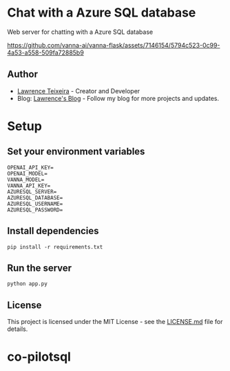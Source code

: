 # Chat with a Azure SQL database
Web server for chatting with a Azure SQL database

https://github.com/vanna-ai/vanna-flask/assets/7146154/5794c523-0c99-4a53-a558-509fa72885b9

## Author
- [Lawrence Teixeira](https://www.linkedin.com/in/lawrenceteixeira/) - Creator and Developer
- Blog: [Lawrence's Blog](https://lawrence.eti.br) - Follow my blog for more projects and updates.

# Setup

## Set your environment variables
```
OPENAI_API_KEY=
OPENAI_MODEL=
VANNA_MODEL=
VANNA_API_KEY=
AZURESQL_SERVER=
AZURESQL_DATABASE=
AZURESQL_USERNAME=
AZURESQL_PASSWORD=

```

## Install dependencies
```
pip install -r requirements.txt
```

## Run the server
```
python app.py
```

## License
This project is licensed under the MIT License - see the [LICENSE.md](LICENSE.md) file for details.

# co-pilotsql
